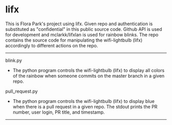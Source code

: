 # lifx

This is Flora Park's project using lifx.
Given repo and authentication is substituted as "confidential" in this public source code. Github API is used for development and mclarkk/lifxlan is used for rainbow blinks.
The repo contains the source code for manipulating the wifi-lightbulb (lifx) accordingly to different actions on the repo.

*******************************************************************

blink.py
- The python program controls the wifi-lightbulb (lifx) to display all colors of the rainbow when someone commits on the master branch in a given repo.

pull_request.py
- The python program controls the wifi-lightbulb (lifx) to display blue when there is a pull request in a given repo. The stdout prints the PR number, user login, PR title, and timestamp.

*******************************************************************

